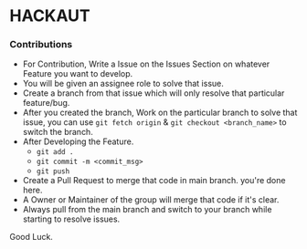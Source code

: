 # HACKAUT

### Contributions

- For Contribution, Write a Issue on the Issues Section on whatever Feature you want to develop.
- You will be given an assignee role to solve that issue.
- Create a branch from that issue which will only resolve that particular feature/bug.
- After you created the branch, Work on the particular branch to solve that issue, you can use ```git fetch origin``` & ```git checkout <branch_name>``` to switch the branch.
- After Developing the Feature.
  - ```git add .```
  - ```git commit -m <commit_msg>```
  - ```git push```
- Create a Pull Request to merge that code in main branch. you're done here.
- A Owner or Maintainer of the group will merge that code if it's clear.
- Always pull from the main branch and switch to your branch while starting to resolve issues.

Good Luck.

